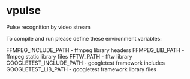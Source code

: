 vpulse
======

Pulse recognition by video stream


To compile and run please define these environment variables:

  FFMPEG_INCLUDE_PATH - ffmpeg library headers
  FFMPEG_LIB_PATH - ffmpeg static library files
  FFTW_PATH - fftw library
  GOOGLETEST_INCLUDE_PATH - googletest framework includes
  GOOGLETEST_LIB_PATH - googletest framework library files

